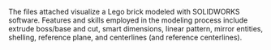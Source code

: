 The files attached visualize a Lego brick modeled with SOLIDWORKS software. Features and skills employed in the modeling process include extrude boss/base and cut, smart dimensions, linear pattern, mirror entities, shelling, reference plane, and centerlines (and reference centerlines). 
